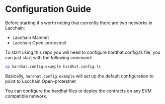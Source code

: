 # Configuration Guide

Before starting it's worth noting that currently there are two networks in Lacchain:

- Lacchain Mainnet
- Lacchain Open-protestnet

To start using this repo you will need to configure hardhat.config.ts file, you can just start with the following command:

```sh
cp hardhat.config.example hardhat.config.ts
```

Basically, `hardhat.config.example` will set up the default configuration to point to Lacchain Open-protestnet

You can configure the hardhat files to deploy the contracts on any EVM compatible network.
